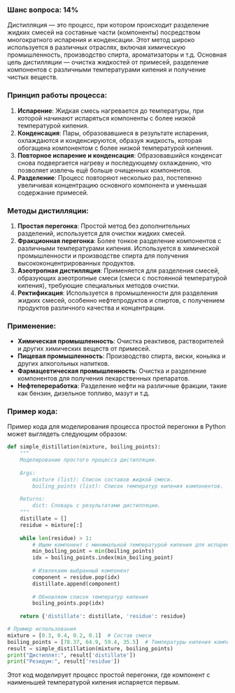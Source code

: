 ### Шанс вопроса: 14%

Дистилляция — это процесс, при котором происходит разделение жидких смесей на составные части (компоненты) посредством многократного испарения и конденсации. Этот метод широко используется в различных отраслях, включая химическую промышленность, производство спирта, ароматизаторы и т.д. Основная цель дистилляции — очистка жидкостей от примесей, разделение компонентов с различными температурами кипения и получение чистых веществ.

### Принцип работы процесса:
1. **Испарение**: Жидкая смесь нагревается до температуры, при которой начинают испаряться компоненты с более низкой температурой кипения.
2. **Конденсация**: Пары, образовавшиеся в результате испарения, охлаждаются и конденсируются, образуя жидкость, которая обогащена компонентом с более низкой температурой кипения.
3. **Повторное испарение и конденсация**: Образовавшийся конденсат снова подвергается нагреву и последующему охлаждению, что позволяет извлечь ещё больше очищенных компонентов.
4. **Разделение**: Процесс повторяют несколько раз, постепенно увеличивая концентрацию основного компонента и уменьшая содержание примесей.

### Методы дистилляции:
1. **Простая перегонка**: Простой метод без дополнительных разделений, используется для очистки жидких смесей.
2. **Фракционная перегонка**: Более тонкое разделение компонентов с различными температурами кипения. Используется в химической промышленности и производстве спирта для получения высококонцентрированных продуктов.
3. **Азеотропная дистилляция**: Применяется для разделения смесей, образующих азеотропные смеси (смеси с постоянной температурой кипения), требующие специальных методов очистки.
4. **Ректификация**: Используется в промышленности для разделения жидких смесей, особенно нефтепродуктов и спиртов, с получением продуктов различного качества и концентрации.

### Применение:
- **Химическая промышленность**: Очистка реактивов, растворителей и других химических веществ от примесей.
- **Пищевая промышленность**: Производство спирта, виски, коньяка и других алкогольных напитков.
- **Фармацевтическая промышленность**: Очистка и разделение компонентов для получения лекарственных препаратов.
- **Нефтепереработка**: Разделение нефти на различные фракции, такие как бензин, дизельное топливо, мазут и т.д.

### Пример кода:
Пример кода для моделирования процесса простой перегонки в Python может выглядеть следующим образом:
```python
def simple_distillation(mixture, boiling_points):
    """
    Моделирование простого процесса дистилляции.
    
    Args:
        mixture (list): Список составов жидкой смеси.
        boiling_points (list): Список температур кипения компонентов.
    
    Returns:
        dict: Словарь с результатами дистилляции.
    """
    distillate = []
    residue = mixture[:]
    
    while len(residue) > 1:
        # Ищем компонент с минимальной температурой кипения для испарения
        min_boiling_point = min(boiling_points)
        idx = boiling_points.index(min_boiling_point)
        
        # Извлекаем выбранный компонент
        component = residue.pop(idx)
        distillate.append(component)
        
        # Обновляем список температур кипения
        boiling_points.pop(idx)
    
    return {'distillate': distillate, 'residue': residue}

# Пример использования
mixture = [0.3, 0.4, 0.2, 0.1]  # Состав смеси
boiling_points = [78.37, 64.9, 59.4, 35.5]  # Температуры кипения компонентов
result = simple_distillation(mixture, boiling_points)
print("Дистиллят:", result['distillate'])
print("Резидум:", result['residue'])
```
Этот код моделирует процесс простой перегонки, где компонент с наименьшей температурой кипения испаряется первым.